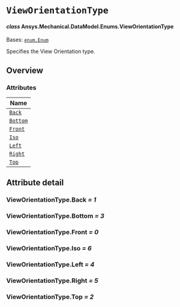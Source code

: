 # `ViewOrientationType`

<a id="ansys.mechanical.stubs.v242.Ansys.Mechanical.DataModel.Enums.ViewOrientationType"></a>

#### *class* Ansys.Mechanical.DataModel.Enums.ViewOrientationType

Bases: [`enum.Enum`](https://docs.python.org/3/library/enum.html#enum.Enum)

Specifies the View Orientation type.

<!-- !! processed by numpydoc !! -->

<a id="overview"></a>

## Overview

### Attributes

| Name |
| -------------------------------------------------------------------------------------------------------------------- |
| [`Back`](#ViewOrientationType.Back) |
| [`Bottom`](#ViewOrientationType.Bottom) |
| [`Front`](#ViewOrientationType.Front) |
| [`Iso`](#ViewOrientationType.Iso) |
| [`Left`](#ViewOrientationType.Left) |
| [`Right`](#ViewOrientationType.Right) |
| [`Top`](#ViewOrientationType.Top) |

<a id="attribute-detail"></a>

## Attribute detail

<a id="ViewOrientationType.Back"></a>

### ViewOrientationType.Back *= 1*

<a id="ViewOrientationType.Bottom"></a>

### ViewOrientationType.Bottom *= 3*

<a id="ViewOrientationType.Front"></a>

### ViewOrientationType.Front *= 0*

<a id="ViewOrientationType.Iso"></a>

### ViewOrientationType.Iso *= 6*

<a id="ViewOrientationType.Left"></a>

### ViewOrientationType.Left *= 4*

<a id="ViewOrientationType.Right"></a>

### ViewOrientationType.Right *= 5*

<a id="ViewOrientationType.Top"></a>

### ViewOrientationType.Top *= 2*


